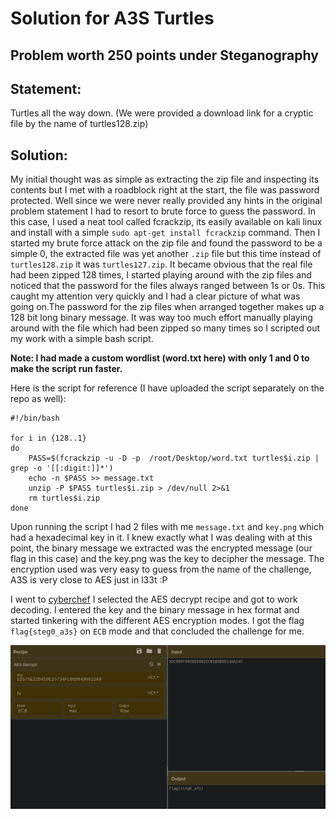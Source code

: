 # Solution for A3S Turtles

## Problem worth 250 points under Steganography
## Statement:
Turtles all the way down.
(We were provided a download link for a cryptic file by the name of turtles128.zip)

## Solution:
My initial thought was as simple as extracting the zip file and inspecting its contents but I met with a roadblock right at the start, the file was password protected. Well since we were never really provided any hints in the original problem statement I had to resort to brute force to guess the password. In this case, I used a neat tool called fcrackzip, its easily available on kali linux and install with a simple ```sudo apt-get install fcrackzip``` command. Then I started my brute force attack on the zip file and found the password to be a simple 0, the extracted file was yet another ```.zip``` file but this time instead of ```turtles128.zip``` it was ```turtles127.zip```. It became obvious that the real file had been zipped 128 times, I started playing around with the zip files and noticed that the password for the files always ranged between 1s or 0s. This caught my attention very quickly and I had a clear picture of what was going on.The password for the zip files when arranged together makes up a 128 bit long binary message. It was way too much effort manually playing around with the file which had been zipped so many times so I scripted out my work with a simple bash script. 

**Note: I had made a custom wordlist (word.txt here) with only 1 and 0 to make the script run faster.**

Here is the script for reference (I have uploaded the script separately on the repo as well):
```
#!/bin/bash

for i in {128..1}
do 
	PASS=$(fcrackzip -u -D -p  /root/Desktop/word.txt turtles$i.zip | grep -o '[[:digit:]]*')
	echo -n $PASS >> message.txt  
	unzip -P $PASS turtles$i.zip > /dev/null 2>&1
	rm turtles$i.zip
done
```
Upon running the script I had 2 files with me ```message.txt``` and ```key.png``` which had a hexadecimal key in it. I knew exactly what I was dealing with at this point, the binary message we extracted was the encrypted message (our flag in this case) and the key.png was the key to decipher the message. The encryption used was very easy to guess from the name of the challenge, A3S is very close to AES just in l33t :P

I went to [cyberchef](https://gchq.github.io/CyberChef/) I selected the AES decrypt recipe and got to work decoding. I entered the key and the binary message in hex format and started tinkering with the different AES encryption modes. I got the flag ```flag{steg0_a3s}``` on ```ECB``` mode and that concluded the challenge for me. 

![A3S Turtles](images/A3S%20Turtles.png)
